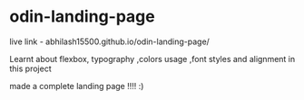# odin-landing-page

live link - abhilash15500.github.io/odin-landing-page/

Learnt about flexbox, typography ,colors usage ,font styles and alignment in this project


made a complete landing page !!!! :)